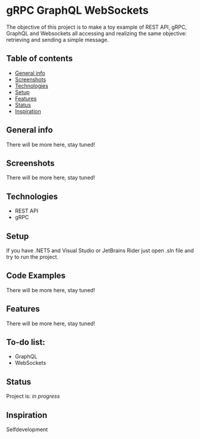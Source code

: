 # gRPC GraphQL WebSockets 
The objective of this project is to make a toy example of REST API, gRPC, GraphQL and Websockets all accessing and realizing the same objective: retrieving and sending a simple message.

## Table of contents
* [General info](#general-info)
* [Screenshots](#screenshots)
* [Technologies](#technologies)
* [Setup](#setup)
* [Features](#features)
* [Status](#status)
* [Inspiration](#inspiration)

## General info
There will be more here, stay tuned!

## Screenshots
There will be more here, stay tuned!

## Technologies
* REST API 
* gRPC

## Setup
If you have .NET5 and Visual Studio or JetBrains Rider just open .sln file and try to run the project.

## Code Examples
There will be more here, stay tuned!

## Features
There will be more here, stay tuned!

## To-do list:
* GraphQL
* WebSockets

## Status
Project is: _in progress_

## Inspiration
Selfdevelopment